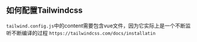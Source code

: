 ## 如何配置Tailwindcss
`tailwind.config.js`中的content需要包含vue文件，因为它实际上是一个不断监听不断编译的过程
```https://tailwindcss.com/docs/installatin```